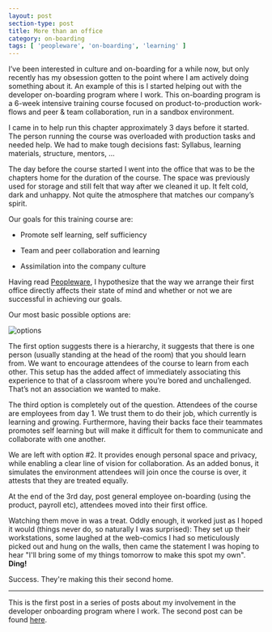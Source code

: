 ```yaml
---
layout: post
section-type: post
title: More than an office
category: on-boarding
tags: [ 'peopleware', 'on-boarding', 'learning' ]
---
```


I’ve been interested in culture and on-boarding for a while now, but only recently has my obsession gotten to the point where I am actively doing something about it. An example of this is I started helping out with the developer on-boarding program where I work. This on-boarding program is a 6-week intensive training course focused on product-to-production work-flows and peer & team collaboration, run in a sandbox environment.

I came in to help run this chapter approximately 3 days before it started. The person running the course was overloaded with production tasks and needed help. We had to make tough decisions fast: Syllabus, learning materials, structure, mentors, …

The day before the course started I went into the office that was to be the chapters home for the duration of the course. The space was previously used for storage and still felt that way after we cleaned it up. It felt cold, dark and unhappy. Not quite the atmosphere that matches our company’s spirit.

Our goals for this training course are:

- Promote self learning, self sufficiency

- Team and peer collaboration and learning

- Assimilation into the company culture

Having read [Peopleware](http://www.amazon.com/Peopleware-Productive-Projects-Second-Edition/dp/0932633439), I hypothesize that the way we arrange their first office directly affects their state of mind and whether or not we are successful in achieving our goals.

Our most basic possible options are:

![options](https://karenmeep.github.io/img/officeSetup.png)

The first option suggests there is a hierarchy, it suggests that there is one person (usually standing at the head of the room) that you should learn from. We want to encourage attendees of the course to learn from each other. This setup has the added affect of immediately associating this experience to that of a classroom where you’re bored and unchallenged. That’s not an association we wanted to make. 

The third option is completely out of the question.
Attendees of the course are employees from day 1. We trust them to do their job, which currently is learning and growing. Furthermore, having their backs face their teammates promotes self learning but will make it difficult for them to communicate and collaborate with one another.

We are left with option #2. It provides enough personal space and privacy, while enabling a clear line of vision for collaboration. As an added bonus, it simulates the environment attendees will join once the course is over, it attests that they are treated equally.



At the end of the 3rd day, post general employee on-boarding (using the product, payroll etc), attendees moved into their first office.

Watching them move in was a treat. Oddly enough, it worked just as I hoped it would (things never do, so naturally I was surprised): They set up their workstations, some laughed at the web-comics I had so meticulously picked out and hung on the walls, then came the statement I was hoping to hear "I'll bring some of my things tomorrow to make this spot my own". **Ding!**


Success. They're making this their second home.

<hr>

This is the first post in a series of posts about my involvement in the developer onboarding program where I work. The second post can be found [here](https://karenmeep.github.io/onboarding/2016/02/09/on-mentors.html).
